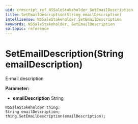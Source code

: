 ```yaml
---
uid: crmscript_ref_NSSaleStakeholder_SetEmailDescription
title: SetEmailDescription(String emailDescription)
intellisense: NSSaleStakeholder.SetEmailDescription
keywords: NSSaleStakeholder, GetEmailDescription
so.topic: reference
---
```


# SetEmailDescription(String emailDescription)

E-mail description

**Parameter:** 
* **emailDescription** String

```crmscript
NSSaleStakeholder thing;
String emailDescription;
thing.SetEmailDescription(emailDescription);
```

